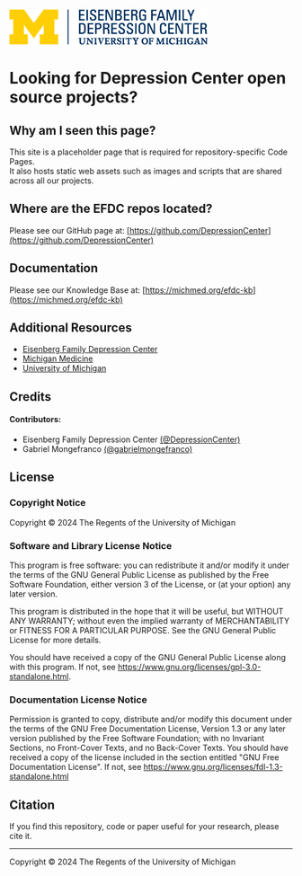 <script type="text/javascript">
        window.setTimeout(()=>{ window.location.href="https://github.com/DepressionCenter"; }, 5500);
    </script>

![Depression Center Logo](images/EFDCLogo_375w.png "depressioncenter.org")

# Looking for Depression Center open source projects?


## Why am I seen this page?
This site is a placeholder page that is required for repository-specific Code Pages.  
It also hosts static web assets such as images and scripts that are shared across all our projects.


## Where are the EFDC repos located?
Please see our GitHub page at:  [https://github.com/DepressionCenter](https://github.com/DepressionCenter)



## Documentation
Please see our Knowledge Base at:  [https://michmed.org/efdc-kb](https://michmed.org/efdc-kb)




## Additional Resources
+ [Eisenberg Family Depression Center](https://depressioncenter.org)
+ [Michigan Medicine](https://michiganmedicine.org)
+ [University of Michigan](https://umich.edu)




## Credits
#### Contributors:
+ Eisenberg Family Depression Center [(@DepressionCenter)](https://github.com/DepressionCenter/)
+ Gabriel Mongefranco [(@gabrielmongefranco)](https://github.com/gabrielmongefranco)


## License
### Copyright Notice
Copyright © 2024 The Regents of the University of Michigan


### Software and Library License Notice
This program is free software: you can redistribute it and/or modify it under the terms of the GNU General Public License as published by the Free Software Foundation, either version 3 of the License, or (at your option) any later version.

This program is distributed in the hope that it will be useful, but WITHOUT ANY WARRANTY; without even the implied warranty of MERCHANTABILITY or FITNESS FOR A PARTICULAR PURPOSE. See the GNU General Public License for more details.

You should have received a copy of the GNU General Public License along with this program. If not, see <https://www.gnu.org/licenses/gpl-3.0-standalone.html>.


### Documentation License Notice
Permission is granted to copy, distribute and/or modify this document 
under the terms of the GNU Free Documentation License, Version 1.3 
or any later version published by the Free Software Foundation; 
with no Invariant Sections, no Front-Cover Texts, and no Back-Cover Texts. 
You should have received a copy of the license included in the section entitled "GNU 
Free Documentation License". If not, see <https://www.gnu.org/licenses/fdl-1.3-standalone.html>



## Citation
If you find this repository, code or paper useful for your research, please cite it.

----

Copyright © 2024 The Regents of the University of Michigan
